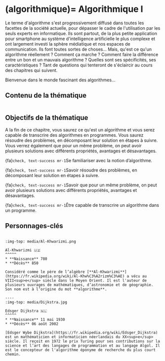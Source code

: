 (algorithmique)=
Algorithmique I
==============================

<!-- Quand on cherche ses clés, on commence par fouiller ses poches. Si elles n'y sont pas, on va regarder en surface dans plusieurs pièces de la maison, pour voir si elles ne traîneraient pas quelque part. Si on ne les trouve toujours pas, on finit par refaire le même chemin en boucle, mais en cherchant toujours plus profond dans nos poches, dans nos vestes, dans nos tiroirs, et ainsi de suite jusqu'à les trouver. Pourquoi ne pas avoir commencé par fouiller à fond le premier tiroir rencontré ? Pourquoi ne pas s'être restreint dès le début à ne chercher que dans une pièce mais en soulevant le moindre objet pour voir si elles n'étaient pas dessus ? 

Parce que, grâce à l'habitude, on sait que la meilleure stratégie, c'est à dire celle qui a fait que l'on trouve ses clés la plupart du temps, est celle que l'on a utilisée. 

Cette stratégie, en informatique, ressemble à peu de choses près à un algorithme nommé [algorithme de parcours en profondeur itératif](https://en.wikipedia.org/wiki/Iterative_deepening_depth-first_search). Derrière ce nom se cache un principe simple. Dans l'exemple des clés ce serait : commencer par fouiller une pièce, en se limitant dans la profondeur de la recherche, puis changer de pièce, et réitérer ce schéma en allant de plus en plus profond dans les tiroirs et les poches.  -->

Le terme d'algorithme s'est progressivement diffusé dans toutes les facettes de la société actuelle, pour dépasser le cadre de l'utilisation par les seuls experts en informatique. Ils sont partout, de la plus petite application pour smartphone au système d'intelligence artificielle le plus complexe et ont largement investi la sphère médiatique et nos espaces de communication. Ils font toutes sortes de choses... Mais, qu'est ce qu'un algorithme réellement ? Comment ça marche ? Comment faire la différence entre un bon et un mauvais algorithme ? Quelles sont ses spécificités, ses caractéristiques ? Tant de questions qui tenteront de s'éclaircir au cours des chapitres qui suivent.

Bienvenue dans le monde fascinant des algorithmes...

## Contenu de la thématique

```{tableofcontents}
```

## Objectifs de la thématique

A la fin de ce chapitre, vous saurez ce qu'est un algorithme et vous serez capable de transcrire des algorithmes en programmes. Vous saurez résoudre des problèmes, en décomposant leur solution en étapes à suivre. Vous verrez également que pour un même problème, on peut avoir plusieurs solutions avec différents propriétés, avantages et désavantages. 

{fa}`check, text-success mr-1`Se familiariser avec la notion d’algorithme.

{fa}`check, text-success mr-1`Savoir résoudre des problèmes, en décomposant leur solution en étapes à suivre.

{fa}`check, text-success mr-1`Savoir que pour un même problème, on peut avoir plusieurs solutions avec différents propriétés, avantages et désavantages.

{fa}`check, text-success mr-1`Être capable de transcrire un algorithme dans un programme.


## Personnages-clés


````{panels}

:img-top: media/Al-Khwarizmi.png

Al-Khwarizmi 🇺🇿
^^^^^
* **Naissance** 780
* **Décès** 850

Considéré comme le père de l’algèbre [**Al-Khwarizmi**](https://fr.wikipedia.org/wiki/Al-Khw%C3%A2rizm%C3%AE) a vécu au VIII<sup>e</sup> siècle dans le Moyen Orient. Il est l'auteur de plusieurs ouvrages de mathématiques, d’astronomie et de géographie. Son nom est à l’origine du mot **algorithme**.

----
:img-top: media/Dijkstra.jpg

Edsger Dijkstra 🇳🇱
^^^^^
* **Naissance** 11 mai 1930
* **Décès** 06 août 2002

[Edsger Wybe Dijkstra](https://fr.wikipedia.org/wiki/Edsger_Dijkstra) est un mathématicien et informaticien néerlandais du XX<sup>e</sup> siècle. Il reçoit en 1972 le prix Turing pour ses contributions sur la science et l’art des langages de programmation et au langage Algol. Il est le concepteur de l'algorithme éponyme de recherche du plus court chemin. 
````






